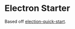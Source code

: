# Electron Starter

Based off [election-quick-start](https://github.com/electron/electron-quick-start).
